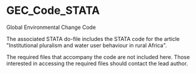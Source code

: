 # GEC_Code_STATA

Global Environmental Change Code

The associated STATA do-file includes the STATA code for the article "Institutional pluralism and water user behaviour in rural Africa".

The required files that accompany the code are not included here. Those interested in accessing the required files should contact the lead author.
